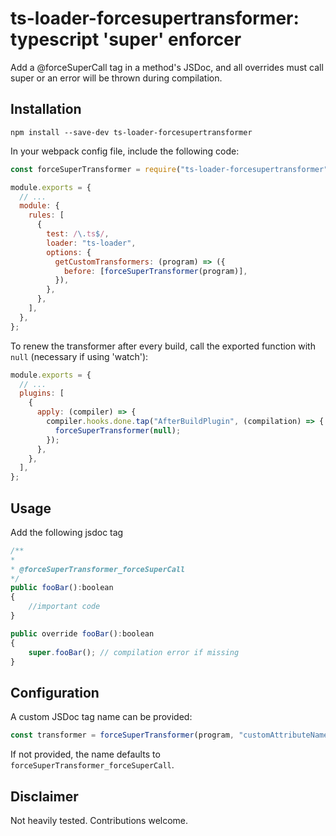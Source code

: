 # ts-loader-forcesupertransformer: typescript 'super' enforcer

Add a @forceSuperCall tag in a method's JSDoc, and all overrides must call super or an error will be thrown during compilation.

## Installation

```
npm install --save-dev ts-loader-forcesupertransformer
```

In your webpack config file, include the following code:

```javascript
const forceSuperTransformer = require("ts-loader-forcesupertransformer");

module.exports = {
  // ...
  module: {
    rules: [
      {
        test: /\.ts$/,
        loader: "ts-loader",
        options: {
          getCustomTransformers: (program) => ({
            before: [forceSuperTransformer(program)],
          }),
        },
      },
    ],
  },
};
```

To renew the transformer after every build, call the exported function with `null` (necessary if using 'watch'):

```javascript
module.exports = {
  // ...
  plugins: [
    {
      apply: (compiler) => {
        compiler.hooks.done.tap("AfterBuildPlugin", (compilation) => {
          forceSuperTransformer(null);
        });
      },
    },
  ],
};
```

## Usage

Add the following jsdoc tag

```javascript
/**
*
* @forceSuperTransformer_forceSuperCall
*/
public fooBar():boolean
{
    //important code
}

public override fooBar():boolean
{
    super.fooBar(); // compilation error if missing
}
```

## Configuration

A custom JSDoc tag name can be provided:

```javascript
const transformer = forceSuperTransformer(program, "customAttributeName");
```

If not provided, the name defaults to `forceSuperTransformer_forceSuperCall`.

## Disclaimer

Not heavily tested. Contributions welcome.
